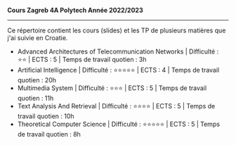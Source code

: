 <p><b>Cours Zagreb 4A Polytech Année 2022/2023</b></p>
<hr/>
<p>Ce répertoire contient les cours (slides) et les TP de plusieurs matières que j'ai suivie en Croatie.</p>
<ul>
  <li>Advanced Architectures of Telecommunication Networks | Difficulté : ⭐⭐ | ECTS : 5 | Temps de travail quotien : 3h</li>
  <li>Artificial Intelligence | Difficulté : ⭐⭐⭐⭐⭐ | ECTS : 4 | Temps de travail quotien : 20h</li>
  <li>Multimedia System | Difficulté : ⭐⭐⭐ | ECTS : 5 | Temps de travail quotien : 11h</li>
  <li>Text Analysis And Retrieval  | Difficulté : ⭐⭐⭐⭐ | ECTS : 5 | Temps de travail quotien : 10h</li>
  <li>Theoretical Computer Science | Difficulté : ⭐⭐⭐⭐⭐ | ECTS : 5 | Temps de travail quotien : 8h</li>
</ul>

